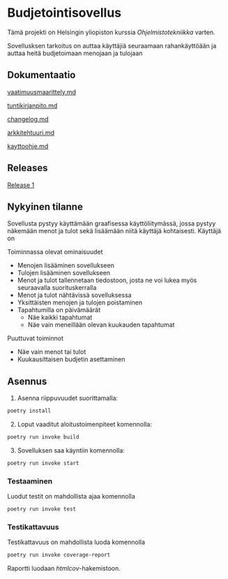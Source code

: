 # Budjetointisovellus

Tämä projekti on Helsingin yliopiston kurssia *Ohjelmistotekniikka* varten.

Sovellusksen tarkoitus on auttaa käyttäjiä seuraamaan rahankäyttöään ja auttaa heitä budjetoimaan menojaan ja tulojaan

## Dokumentaatio

[vaatimuusmaarittely.md](https://github.com/T-Marenk/ot-harjoitustyo/blob/main/dokumentaatio/vaatimusmaarittely.md)

[tuntikirjanpito.md](https://github.com/T-Marenk/ot-harjoitustyo/blob/main/dokumentaatio/tuntikirjapito.md)

[changelog.md](https://github.com/T-Marenk/ot-harjoitustyo/blob/main/dokumentaatio/changelog.md)

[arkkitehtuuri.md](https://github.com/T-Marenk/ot-harjoitustyo/blob/main/dokumentaatio/arkkitehtuuri.md)

[kayttoohje.md](https://github.com/T-Marenk/ot-harjoitustyo/blob/main/dokumentaatio/kayttoohje.md)

## Releases

[Release 1](https://github.com/T-Marenk/ot-harjoitustyo/releases/tag/viikko5)

## Nykyinen tilanne

Sovellusta pystyy käyttämään graafisessa käyttöliitymässä, jossa pystyy näkemään menot ja tulot sekä lisäämään niitä käyttäjä kohtaisesti. Käyttäjä on 

Toiminnassa olevat ominaisuudet

- Menojen lisääminen sovellukseen
- Tulojen lisääminen sovellukseen
- Menot ja tulot tallennetaan tiedostoon, josta ne voi lukea myös seuraavalla suorituskerralla
- Menot ja tulot nähtävissä sovelluksessa
- Yksittäisten menojen ja tulojen poistaminen
- Tapahtumilla on päivämäärät
  - Näe kaikki tapahtumat
  - Näe vain meneillään olevan kuukauden tapahtumat 

Puuttuvat toiminnot

- Näe vain menot tai tulot
- Kuukausittaisen budjetin asettaminen

## Asennus

1. Asenna riippuvuudet suorittamalla:

```bash
poetry install
```

2. Loput vaaditut aloitustoimenpiteet komennolla:

```bash
poetry run invoke build
```

3. Sovelluksen saa käyntiin komennolla:

```bash
poetry run invoke start
```

### Testaaminen

Luodut testit on mahdollista ajaa komennolla

```bash
poetry run invoke test
```

### Testikattavuus

Testikattavuus on mahdollista luoda komennolla

```bash
poetry run invoke coverage-report
```

Raportti luodaan _htmlcov_-hakemistoon.
